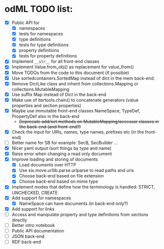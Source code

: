 odML TODO list:
===============

  - [x] Public API for
    - [x] namespaces
    - [x] tests for namespaces
    - [x] type definitions
    - [x] tests for type definitions
    - [x] property definitions
    - [x] tests for property definitions
  - [x] Implement `__str__` for all front-end classes 
  - [x] Implement Value.from_obj() as replacement for value_from()
  - [x] Move TODOs from the code to this document (if possible)
  - [x] Use sortedcontainers.SortedMap instead of dict in the mem back-end.
  - [x] Remove DictLike class and inherit from collections.Mapping or collections.MutableMapping
  - [x] Use suffix Map instead of Dict in the back-end
  - [x] Make use of itertools.chain() to concatenate generators (value properties and section properties)
  - [x] Maybe use immutable front-end classes NameSpace, TypeDef, PropertyDef also in the back-end
    - ~~Deprecate add/set methods on MutableMapping/accessor classes in the back-end (and front-end?)~~
  - [x] Check the input for URIs, names, type names, prefixes etc (in the front-end)
  - [ ] Better name for SB for example: SecB, SecBuilder ...
  - [x] Nicer yaml output (sort things by type and name)
  - [x] Raise error when changing a read only document
  - [x] Improve loading and storing of documents
    - [x] Load documents over HTTP
    - [x] Use six.move.urllib.parse.urlparse to read paths and uris
    - [x] Choose back-end based on file extension
    - [x] Choose back-end based on mime type
  - [x] Implement modes that define how the terminology is handled:
        STRICT, UNCHECKED, CREATE
  - [x] Add support for namespaces
    - [x] NameSpace can have documents (in back-end only?)
  - [x] Add support for links
  - [ ] Access and manipulate property and type definitions from sections directly
  - [ ] Better intro notebook
  - [ ] Public API documentation
  - [ ] JSON back-end
  - [ ] RDF back-end
